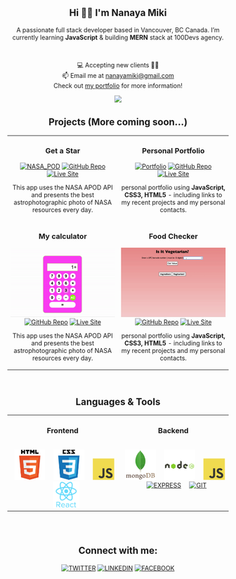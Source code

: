 

<div align= center>
<h2 align="center">Hi 👋🏽 I'm Nanaya Miki</h2>
<p align="center">A passionate full stack developer based in Vancouver, BC Canada. I’m currently learning <strong>JavaScript</strong> & building <strong>MERN</strong> stack at 100Devs agency. </p>
</div>


<br>
<p align="center">
💻 Accepting new clients 🫶🏽 
  <br>
📫 Email me at <a href="mailto:nanayamiki@gmail.com" target="_blank" rel="noopener">nanayamiki@gmail.com</a>
  <br>
Check out <a href="https://nanayaportfolio.netlify.app">my portfolio</a> for more information!</p>

<p align="center">
<img src="https://github-readme-streak-stats.herokuapp.com/?user=Lala0419&theme=dark-smoky"(https://git.io/streak-stats)
</div>
  
  
  
  
  <!-- PROJECTS -->
<h2 align="center" color="white">Projects (More coming soon...)</h2>
<div align="center">
	
  <table>
      <tr>
        <td class="1" width="50%">
          <h3 align="center">Get a Star</h3>
          <p align="center">
            <a href="https://github.com/Lala0419/NASA-API" target="_blank" rel="noreferrer"> <img  src="https://github.com/Lala0419/Lala0419/blob/main/READme.asset/NASA_POD.gif" alt="NASA_POD"/></a>
<!--   Repo mark   -->
		  <span> <a href="https://github.com/Lala0419/NASA-API" target="_blank" rel="noreferrer"><img src="https://img.shields.io/badge/%20-Repo-lightgrey?style=for-the-badge&logo=GitHub" alt="GitHub Repo" height ="25px"></a> 
<!-- live site  -->
	<a href="https://nasa-api-nm.netlify.app" target="_blank" rel="noreferrer"><img src="https://img.shields.io/badge/%20-Live%20Site-a6b4a2?style=for-the-badge&logo" alt="Live Site" height="25px"></a></span>
<!-- discription  -->
            <p align="center">
               This app uses the NASA APOD API and presents the best astrophotographic photo of NASA resources every day.</p>
          </p>
        </td>
       <td class="2" width="50%">
          <h3 align="center">Personal Portfolio</h3>
          <p align="center">
            <a href="https://github.com/Lala0419/portfolio" target="_blank" rel="noreferrer"> <img src="https://github.com/Lala0419/Lala0419/blob/main/READme.asset/personal_portfolio.gif" alt="Portfolio"/></a>
 <!--   Repo mark   -->
            <span> <a href="https://github.com/Lala0419/portfolio" target="_blank" rel="noreferrer"><img src="https://img.shields.io/badge/%20-Repo-lightgrey?style=for-the-badge&logo=GitHub" alt="GitHub Repo" height ="25px"></a> 
<!-- live site  -->
	<a href="https://nanayaportfolio.netlify.app" target="_blank" rel="noreferrer"><img src="https://img.shields.io/badge/%20-Live%20Site-a6b4a2?style=for-the-badge&logo" alt="Live Site" height="25px"></a> </span>
<!-- discription  -->
            <p align="center">
		    personal portfolio using <strong>JavaScript, CSS3, HTML5</strong> - including links to my recent projects and my personal contacts.</p>
          </p>
        </td>
      </tr>
      <tr>
        <td class="3" width="50%">
          <h3 align="center">My calculator</h3>
          <p align="center">
            <a href="https://github.com/Lala0419/100devs-calculator/tree/answer" target="_blank" rel="noreferrer"> <img  src="https://github.com/Lala0419/Lala0419/blob/main/READme.asset/my_personal_calculator.gif" alt="NASA_POD"/></a>
<!--   Repo mark   -->
		  <span> <a href="https://github.com/Lala0419/100devs-calculator/tree/answer" target="_blank" rel="noreferrer"><img src="https://img.shields.io/badge/%20-Repo-lightgrey?style=for-the-badge&logo=GitHub" alt="GitHub Repo" height ="25px"></a> 
<!-- live site  -->
	<a href="https://my-standard-calculator.netlify.app" target="_blank" rel="noreferrer"><img src="https://img.shields.io/badge/%20-Live%20Site-a6b4a2?style=for-the-badge&logo" alt="Live Site" height="25px"></a></span>
<!-- discription  -->
            <p align="center">
               This app uses the NASA APOD API and presents the best astrophotographic photo of NASA resources every day.</p>
          </p>
        </td>
       <td class="4" width="50%">
          <h3 align="center">Food Checker</h3>
          <p align="center">
            <a href="https://github.com/Lala0419/Food-checker" target="_blank" rel="noreferrer"> <img src="https://github.com/Lala0419/Lala0419/blob/main/READme.asset/food_picker.gif" alt="Portfolio"/></a>
 <!--   Repo mark   -->
            <span> <a href="https://github.com/Lala0419/Food-checker" target="_blank" rel="noreferrer"><img src="https://img.shields.io/badge/%20-Repo-lightgrey?style=for-the-badge&logo=GitHub" alt="GitHub Repo" height ="25px"></a> 
<!-- live site  -->
	<a href="https://food-checker-nm.netlify.app" target="_blank" rel="noreferrer"><img src="https://img.shields.io/badge/%20-Live%20Site-a6b4a2?style=for-the-badge&logo" alt="Live Site" height="25px"></a> </span>
<!-- discription  -->
            <p align="center">
		    personal portfolio using <strong>JavaScript, CSS3, HTML5</strong> - including links to my recent projects and my personal contacts.</p>
          </p>
        </td>
      </tr>

  </table>
</div>	
</br>

<!-- LANGUAGES/TOOLS -->
<h2 align="center" color="white">Languages & Tools</h2>
<div align="center">
<table>
	<tr>
		<td valign="top" width="45%">
			<h3 align="center" color="white">Frontend</h3>
			<br>
			<div align="center" >
				&nbsp
				<a href="https://www.w3.org/html/" target="_blank" rel="noreferrer"> 
	<img src="https://raw.githubusercontent.com/devicons/devicon/master/icons/html5/html5-original-wordmark.svg" alt="HTML5"  height="70"/></a>
				&nbsp&nbsp&nbsp
				<a href="https://www.w3schools.com/css/" target="_blank" rel="noreferrer"> 
	<img src="https://raw.githubusercontent.com/devicons/devicon/master/icons/css3/css3-original-wordmark.svg" alt="CSS3" height="70"/></a> 
				&nbsp&nbsp&nbsp
				<a href="https://developer.mozilla.org/en-US/docs/Web/JavaScript" target="_blank" rel="noreferrer"> 
<img src="https://raw.githubusercontent.com/devicons/devicon/master/icons/javascript/javascript-original.svg" alt="JAVASCRIPT" height="50"/></a>
				&nbsp&nbsp&nbsp
				<a href="https://reactjs.org/" target="_blank" rel="noreferrer"> 
	<img src="https://raw.githubusercontent.com/devicons/devicon/master/icons/react/react-original-wordmark.svg" alt="REACT" height="60"/></a>
			</div>
		</td>		
		<td valign="top" width="45%">
			<h3 align="center" color="white">Backend</h3>
			<br>
			 <div align="center">
				 &nbsp
			<a href="https://www.mongodb.com/" target="_blank" rel="noreferrer"> 
	<img src="https://raw.githubusercontent.com/devicons/devicon/master/icons/mongodb/mongodb-original-wordmark.svg" alt="MONGODB"  height="70"/></a> 
				 &nbsp&nbsp&nbsp
			<a href="https://nodejs.org" target="_blank" rel="noreferrer"> 
	<img src="https://raw.githubusercontent.com/devicons/devicon/master/icons/nodejs/nodejs-original-wordmark.svg" alt="NODEJS"  height="70"/></a> 
				 &nbsp&nbsp&nbsp
			<a href="https://developer.mozilla.org/en-US/docs/Web/JavaScript" target="_blank" rel="noreferrer"> 
<img src="https://raw.githubusercontent.com/devicons/devicon/master/icons/javascript/javascript-original.svg" alt="JAVASCRIPT"  height="50"/></a>
				  &nbsp&nbsp&nbsp
				 <a href="https://developer.mozilla.org/en-US/docs/Web/JavaScript" target="_blank" rel="noreferrer"> 
<img src="https://icongr.am/devicon/express-original.svg?size=128&color=999999" alt="EXPRESS"  height="50"/></a>		
				  &nbsp&nbsp&nbsp
				 <a href="https://developer.mozilla.org/en-US/docs/Web/JavaScript" target="_blank" rel="noreferrer"> 
<img src="https://icongr.am/devicon/git-original.svg?size=128&color=8a8585" alt="GIT"  height="50"/></a>
				<br>
				<br>	
			</div>
		</td>
	</tr>
</table>
</div>
</br>
</br>


<!-- CONTACT good-->
<h2 align="center">Connect with me:</h2>
<p align="center">
  	 <a href="https://twitter.com/naynay0419" target="_blank" rel="noopener"><img align="center" src="https://raw.githubusercontent.com/rahuldkjain/github-profile-readme-generator/master/src/images/icons/Social/twitter.svg" alt="TWITTER" height="30" width="50"/></a>
	<a href="https://linkedin.com/in/https://www.linkedin.com/in/nanayamiki/" target="_blank" rel="noopener"><img align="center" src="https://raw.githubusercontent.com/rahuldkjain/github-profile-readme-generator/master/src/images/icons/Social/linked-in-alt.svg" alt="LINKEDIN" height="30" width="50"/></a>
	<a href="https://fb.com/nanaya miki" target="_blank" rel="noopener"><img align="center" src="https://raw.githubusercontent.com/rahuldkjain/github-profile-readme-generator/master/src/images/icons/Social/facebook.svg" alt="FACEBOOK" height="30" width="50"/></a>
	
</p>
</br>
  
  
  




